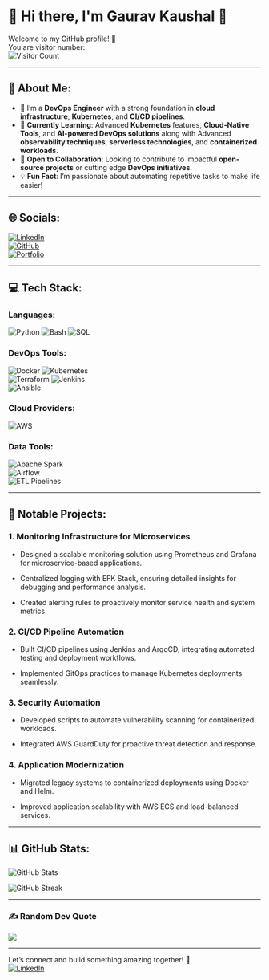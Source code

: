 # 🌟 Hi there, I'm Gaurav Kaushal 👋

Welcome to my GitHub profile! 🚀  
You are visitor number:  
![Visitor Count](https://komarev.com/ghpvc/?username=Gaurav-Kaushal&color=blue&style=flat&abbreviated=true)

---

## 💫 About Me:

- 🔭 I’m a **DevOps Engineer** with a strong foundation in **cloud infrastructure**, **Kubernetes**, and **CI/CD pipelines**.
- 🌱 **Currently Learning**: Advanced **Kubernetes** features, **Cloud-Native Tools**, and **AI-powered DevOps solutions** along with Advanced **observability techniques**, **serverless technologies**, and **containerized workloads**.
- 🤝 **Open to Collaboration**: Looking to contribute to impactful **open-source projects** or cutting edge **DevOps initiatives**.
- 💡 **Fun Fact**: I’m passionate about automating repetitive tasks to make life easier!

---

## 🌐 Socials:

[![LinkedIn](https://img.shields.io/badge/LinkedIn-%230077B5.svg?logo=linkedin&logoColor=white)](https://www.linkedin.com/in/gauravkaushal1996/)  
[![GitHub](https://img.shields.io/badge/GitHub-181717?logo=github&logoColor=white)](https://github.com/Gaurav-Kaushal)  
[![Portfolio](https://img.shields.io/badge/Portfolio-%23000000.svg?logo=firefox&logoColor=white)](#In-Progress)

---

## 💻 Tech Stack:

### Languages:

![Python](https://img.shields.io/badge/python-%2314354C.svg?style=for-the-badge&logo=python&logoColor=white) ![Bash](https://img.shields.io/badge/bash-%23121011.svg?style=for-the-badge&logo=gnu-bash&logoColor=white) ![SQL](https://img.shields.io/badge/sql-%2307405e.svg?style=for-the-badge&logo=postgresql&logoColor=white)

### DevOps Tools:

![Docker](https://img.shields.io/badge/docker-%230db7ed.svg?style=for-the-badge&logo=docker&logoColor=white) ![Kubernetes](https://img.shields.io/badge/kubernetes-%23326ce5.svg?style=for-the-badge&logo=kubernetes&logoColor=white)  
![Terraform](https://img.shields.io/badge/terraform-%235835CC.svg?style=for-the-badge&logo=terraform&logoColor=white) ![Jenkins](https://img.shields.io/badge/jenkins-%232C5263.svg?style=for-the-badge&logo=jenkins&logoColor=white)  
![Ansible](https://img.shields.io/badge/ansible-%231A1918.svg?style=for-the-badge&logo=ansible&logoColor=white)

### Cloud Providers:

![AWS](https://img.shields.io/badge/AWS-%23FF9900.svg?style=for-the-badge&logo=amazon-aws&logoColor=white)  

### Data Tools:

![Apache Spark](https://img.shields.io/badge/spark-%23E25A1C.svg?style=for-the-badge&logo=apache-spark&logoColor=white)  
![Airflow](https://img.shields.io/badge/airflow-%232C5263.svg?style=for-the-badge&logo=apache-airflow&logoColor=white)  
![ETL Pipelines](https://img.shields.io/badge/etl-%234281c4.svg?style=for-the-badge&logo=logstash&logoColor=white)

---

## 🚀 Notable Projects:

### 1. Monitoring Infrastructure for Microservices

- Designed a scalable monitoring solution using Prometheus and Grafana for microservice-based applications.

- Centralized logging with EFK Stack, ensuring detailed insights for debugging and performance analysis.

- Created alerting rules to proactively monitor service health and system metrics.

### 2. CI/CD Pipeline Automation

- Built CI/CD pipelines using Jenkins and ArgoCD, integrating automated testing and deployment workflows.

- Implemented GitOps practices to manage Kubernetes deployments seamlessly.

### 3. Security Automation

- Developed scripts to automate vulnerability scanning for containerized workloads.

- Integrated AWS GuardDuty for proactive threat detection and response.

### 4. Application Modernization

- Migrated legacy systems to containerized deployments using Docker and Helm.

- Improved application scalability with AWS ECS and load-balanced services.

---

## 📊 GitHub Stats:

![GitHub Stats](https://github-readme-stats.vercel.app/api?username=Gaurav-Kaushal&theme=radical&show_icons=true&hide_border=true&count_private=true)  


![GitHub Streak](https://github-readme-streak-stats.herokuapp.com/?user=Gaurav-Kaushal&theme=radical&hide_border=true)


---

### ✍️ Random Dev Quote

![](https://quotes-github-readme.vercel.app/api?type=horizontal&theme=radical)

---

Let’s connect and build something amazing together! 🌟  
[![LinkedIn](https://img.shields.io/badge/LinkedIn-%230077B5.svg?logo=linkedin&logoColor=white)](https://linkedin.com/in/gauravkaushal1996)
